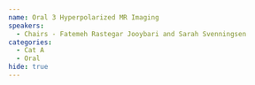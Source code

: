 ```yaml
---
name: Oral 3 Hyperpolarized MR Imaging
speakers:
  - Chairs - Fatemeh Rastegar Jooybari and Sarah Svenningsen
categories:
  - Cat A
  - Oral
hide: true
---
```

